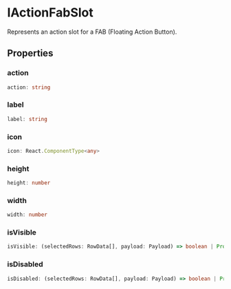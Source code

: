 # IActionFabSlot

Represents an action slot for a FAB (Floating Action Button).

## Properties

### action

```ts
action: string
```

### label

```ts
label: string
```

### icon

```ts
icon: React.ComponentType<any>
```

### height

```ts
height: number
```

### width

```ts
width: number
```

### isVisible

```ts
isVisible: (selectedRows: RowData[], payload: Payload) => boolean | Promise<boolean>
```

### isDisabled

```ts
isDisabled: (selectedRows: RowData[], payload: Payload) => boolean | Promise<boolean>
```
